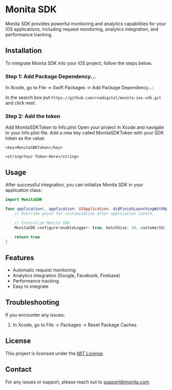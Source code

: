 # Monita SDK

Monita SDK provides powerful monitoring and analytics capabilities for your iOS applications, including request monitoring, analytics integration, and performance tracking.

## Installation

To integrate Monita SDK into your iOS project, follow the steps below.

### Step 1: Add Package Dependency...

In Xcode, go to File -> Swift Packages -> Add Package Dependency...:

In the search box put ```https://github.com/rnadigital/monita-ios-sdk.git``` and click next.

### Step 2: Add the token

Add MonitaSDKToken to Info.plist
Open your project in Xcode and navigate to your Info.plist file.
Add a new key called MonitaSDKToken with your SDK token as the value:

  `<key>MonitaSDKToken</key>`
  
  `<string>Your-Token-Here</string>`
  


## Usage

After successful integration, you can initialize Monita SDK in your application class:

```swift
import MonitaSDK

func application(_ application: UIApplication, didFinishLaunchingWithOptions launchOptions: [UIApplication.LaunchOptionsKey: Any]?) -> Bool {
    // Override point for customization after application launch.

    // Initialize Monita SDK
    MonitaSDK.configure(enableLogger: true, batchSize: 10, customerId: "123456", consentString: "Granted", sessionId: "123456", appVersion: "1.0")

    return true
}
```

## Features

- Automatic request monitoring
- Analytics integration (Google, Facebook, Firebase)
- Performance tracking
- Easy to integrate

## Troubleshooting

If you encounter any issues:

1. In Xcode, go to File -> Packages -> Reset Package Caches

## License

This project is licensed under the [MIT License](LICENSE).

## Contact

For any issues or support, please reach out to [support@monita.com](mailto:support@monita.com).

